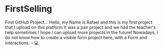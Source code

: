 # FirstSelling
First GitHub Project...
Hello, my Name is Rafael and this is my first project that I upload on this platform
It was a pair project and we had the teacher's help sometimes
I hope I can upload more projects in the future!
Nowadays, I do not know how to create a visible form project here, with a Form and interactions. - 
💻
